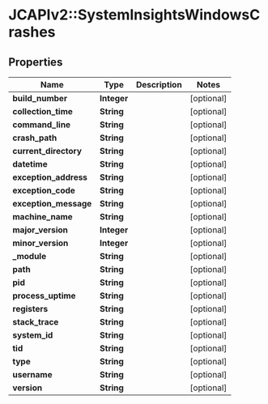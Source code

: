 # JCAPIv2::SystemInsightsWindowsCrashes

## Properties
Name | Type | Description | Notes
------------ | ------------- | ------------- | -------------
**build_number** | **Integer** |  | [optional] 
**collection_time** | **String** |  | [optional] 
**command_line** | **String** |  | [optional] 
**crash_path** | **String** |  | [optional] 
**current_directory** | **String** |  | [optional] 
**datetime** | **String** |  | [optional] 
**exception_address** | **String** |  | [optional] 
**exception_code** | **String** |  | [optional] 
**exception_message** | **String** |  | [optional] 
**machine_name** | **String** |  | [optional] 
**major_version** | **Integer** |  | [optional] 
**minor_version** | **Integer** |  | [optional] 
**_module** | **String** |  | [optional] 
**path** | **String** |  | [optional] 
**pid** | **String** |  | [optional] 
**process_uptime** | **String** |  | [optional] 
**registers** | **String** |  | [optional] 
**stack_trace** | **String** |  | [optional] 
**system_id** | **String** |  | [optional] 
**tid** | **String** |  | [optional] 
**type** | **String** |  | [optional] 
**username** | **String** |  | [optional] 
**version** | **String** |  | [optional] 


